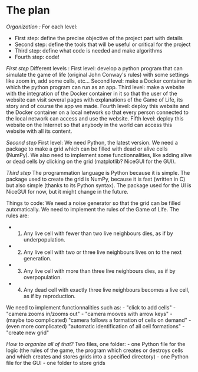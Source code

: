 # The plan

*Organization :*
For each level:
- First step: define the precise objective of the project part with details
- Second step: define the tools that will be useful or critical for the project
- Third step: define what code is needed and make algorithms
- Fourth step: code!

*First step*
Different levels :
First level: develop a python program that can simulate the game of life (original John Conway's rules) with some settings like zoom in, add some cells, etc...
Second level: make a Docker container in which the python program can run as an app.
Third level: make a website with the integration of the Docker container in it so that the user of the website can visit several pages with explanations of the Game of Life, its story and of course the app we made.
Fourth level: deploy this website and the Docker container on a local network so that every person connected to the local network can access and use the website.
Fifth level: deploy this website on the Internet so that anybody in the world can access this website with all its content.

*Second step*
First level:
We need Python, the latest version.
We need a package to make a grid which can be filled with dead or alive cells (NumPy). We also need to implement some functionnalities, like adding alive or dead cells by clicking on the grid (matplotlib? NiceGUI for the GUI).

*Third step*
The programmation language is Python because it is simple. The package used to create the grid is NumPy, because it is fast (written in C) but also simple (thanks to its Python syntax). The package used for the UI is NiceGUI for now, but it might change in the future.

Things to code:
We need a noise generator so that the grid can be filled automatically.
We need to implement the rules of the Game of Life. The rules are:
  - 1. Any live cell with fewer than two live neighbours dies, as if by underpopulation.
  - 2. Any live cell with two or three live neighbours lives on to the next generation.
  - 3. Any live cell with more than three live neighbours dies, as if by overpopulation.
  - 4. Any dead cell with exactly three live neighbours becomes a live cell, as if by reproduction.

We need to implement functionnalities such as:
    - "click to add cells"
    - "camera zooms in/zooms out"
    - "camera mooves with arrow keys"
    - (maybe too complicated) "camera follows a formation of cells on demand"
    - (even more complicated) "automatic identification of all cell formations"
    - "create new grid"

*How to organize all of that?*
Two files, one folder:
    - one Python file for the logic (the rules of the game, the program which creates or destroys cells and which creates and stores grids into a specified directory)
    - one Python file for the GUI
    - one folder to store grids
